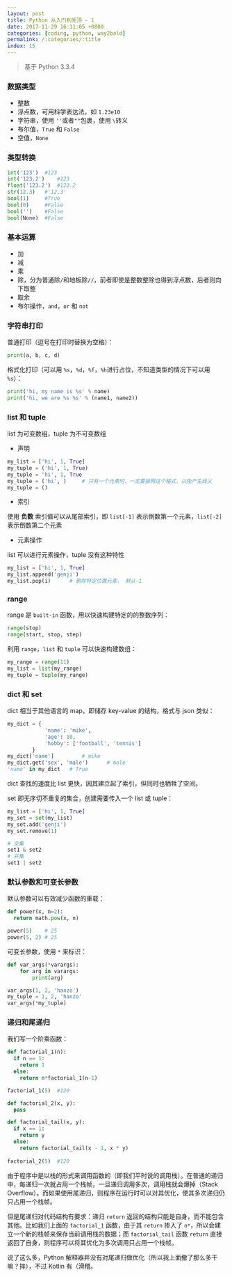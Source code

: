 ```yaml
---
layout: post
title: Python 从入门到秃顶 - 1
date: 2017-11-29 16:11:05 +0800
categories: [coding, python, way2bald]
permalink: /:categories/:title
index: 15
---
```


> 基于 Python 3.3.4

### 数据类型

* 整数
* 浮点数，可用科学表达法，如 `1.23e10`
* 字符串，使用 `''`或者`""`包裹，使用 `\`转义
* 布尔值，`True` 和 `False`
* 空值，`None`

### 类型转换

```python
int('123')	#123
int('123.2')	#123
float('123.2')	#123.2
str(12.3)	#'12.3'
bool(1)		#True
bool(0)		#False
bool('')	#False
bool(None)	#False
```

### 基本运算

* 加
* 减
* 乘
* 除，分为普通除`/`和地板除`//`，前者即使是整数整除也得到浮点数，后者则向下取整
* 取余
* 布尔操作，`and`，`or` 和 `not`

### 字符串打印

普通打印（逗号在打印时替换为空格）：

```python
print(a, b, c, d)
```

格式化打印（可以用 `%s`，`%d`，`%f`，`%h`进行占位，不知道类型的情况下可以用 `%s`）：

```python
print('hi, my name is %s' % name)
print('hi, we are %s %s' % (name1, name2))
```

### list 和 tuple

list 为可变数组，tuple 为不可变数组

* 声明

```python
my_list = ['hi', 1, True]
my_tuple = ('hi', 1, True)
my_tuple = 'hi', 1, True
my_tuple = ('hi', )		# 只有一个元素时，一定要按照这个格式，以免产生歧义
my_tuple = ()
```

* 索引

使用 **负数** 索引值可以从尾部索引，即 `list[-1]` 表示倒数第一个元素，`list[-2]` 表示倒数第二个元素

* 元素操作

list 可以进行元素操作，tuple 没有这种特性

```python
my_list = ['hi', 1, True]
my_list.append('genji')
my_list.pop(i)		# 删除特定位置元素， 默认-1
```

### range

range 是 `built-in` 函数，用以快速构建特定的的整数序列：

```python
range(stop)
range(start, stop, step)
```

利用 `range`，`list` 和 `tuple` 可以快速构建数组：

```python
my_range = range(11)
my_list = list(my_range)
my_tuple = tuple(my_range)
```

### dict 和 set

dict 相当于其他语言的 map，即储存 key-value 的结构，格式与 json 类似：

```python
my_dict = {
            'name': 'mike',
            'age': 10,
            'hobby': ['football', 'tennis']
        }
my_dict['name']			# mike
my_dict.get('sex', 'male')		# male
'name' in my_dict	# True
```

dict 查找的速度比 list 更快，因其建立起了索引，但同时也牺牲了空间。

set 即无序切不重复的集合，创建需要传入一个 list 或 tuple：

```python
my_list = ['hi', 1, True]
my_set = set(my_list)
my_set.add('genji')
my_set.remove(1)

# 交集
set1 & set2
# 并集
set1 | set2
```

### 默认参数和可变长参数

默认参数可以有效减少函数的重载：

```python
def power(x, n=2):
  return math.pow(x, n)

power(5)	# 25
power(5, 2)	# 25
```

可变长参数，使用 `*` 来标识：

```python
def var_args(*varargs):
    for arg in varargs:
        print(arg)

var_args(1, 2, 'hanzo')
my_tuple = 1, 2, 'hanzo'
var_args(*my_tuple)
```

### 递归和尾递归

我们写一个阶乘函数：

```python
def factorial_1(n):
  if n == 1:
    return 1
  else:
    return n*factorial_1(n-1)

factorial_1(5)	#120

def factorial_2(x, y):
  pass

def factorial_tail(x, y):
  if x == 1:
    return y
  else:
    return factorial_tail(x - 1, x * y)
  
factorial_2(5)	#120
```

由于程序中是以栈的形式来调用函数的（即我们平时说的调用栈）。在普通的递归中，每递归一次就占用一个栈帧，一旦递归调用多次，调用栈就会爆掉（Stack Overflow）。而如果使用尾递归，则程序在运行时可以对其优化，使其多次递归仍只占用一个栈帧。

但是尾递归对代码结构有要求：递归 `return` 返回的结构只能是自身，而不能包含其他。比如我们上面的 `factorial_1` 函数，由于其 `return` 掺入了 `n*`，所以会建立一个新的栈帧来保存当前调用栈的数据；而 `factorial_tail` 函数 `return` 直接返回了自身，则程序可以将其优化为多次调用只占用一个栈帧。

说了这么多，Python 解释器并没有对尾递归做优化（所以我上面撤了那么多干嘛？摔），不过 Kotlin 有（滑稽。



